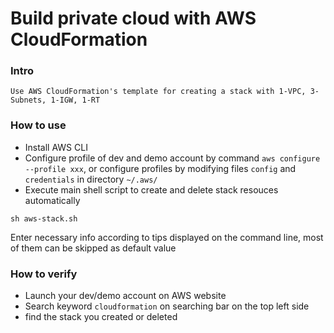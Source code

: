# Build private cloud with AWS CloudFormation
### Intro
    Use AWS CloudFormation's template for creating a stack with 1-VPC, 3-Subnets, 1-IGW, 1-RT

### How to use
- Install AWS CLI
- Configure profile of dev and demo account by command `aws configure --profile xxx`, or configure profiles by modifying files `config` and `credentials` in directory `~/.aws/`
- Execute main shell script to create and delete stack resouces automatically
```
sh aws-stack.sh
```
Enter necessary info according to tips displayed on the command line, most of them can be skipped as default value

### How to verify
- Launch your dev/demo account on AWS website
- Search keyword `cloudformation` on searching bar on the top left side
- find the stack you created or deleted

